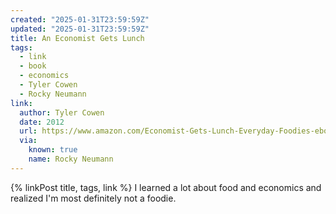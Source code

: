 ```yaml
---
created: "2025-01-31T23:59:59Z"
updated: "2025-01-31T23:59:59Z"
title: An Economist Gets Lunch
tags:
  - link
  - book
  - economics
  - Tyler Cowen
  - Rocky Neumann
link:
  author: Tyler Cowen
  date: 2012
  url: https://www.amazon.com/Economist-Gets-Lunch-Everyday-Foodies-ebook/dp/B005GSYYQ2
  via:
    known: true
    name: Rocky Neumann
---
```


{% linkPost title, tags, link %} I learned a lot about food and economics and realized I'm most definitely not a foodie.
